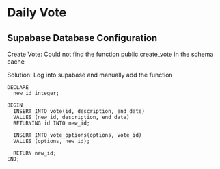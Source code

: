 # Daily Vote

## Supabase Database Configuration

Create Vote: Could not find the function public.create_vote in the schema cache

Solution: Log into supabase and manually add the function

```
DECLARE
  new_id integer;

BEGIN
  INSERT INTO vote(id, description, end_date)
  VALUES (new_id, description, end_date)
  RETURNING id INTO new_id;

  INSERT INTO vote_options(options, vote_id)
  VALUES (options, new_id);

  RETURN new_id;
END;
```
